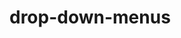 # drop-down-menus

<!-- Adapted from: https://www.udemy.com/course/complete-jquery-and-ajax-programmingcurriculum/
07/10/2020 -->